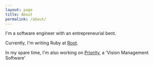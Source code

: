 ```yaml
---
layout: page
title: About
permalink: /about/
---
```


I'm a software engineer with an entrepreneurial bent.

Currently, I'm writing Ruby at [Root][root].

In my spare time, I'm also working on [Priority][priority], a 'Vision Management Software'

[root]: https://www.joinroot.com
[priority]: https://www.makepriorities.com
